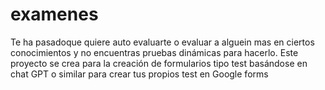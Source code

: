 # examenes
Te ha pasadoque quiere auto evaluarte o evaluar a alguein mas en ciertos conocimientos y no encuentras pruebas dinámicas para hacerlo. Este proyecto se crea para la creación de formularios tipo test basándose en chat GPT o similar para crear tus propios test en Google forms
